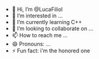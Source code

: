 - 👋 Hi, I’m @LucaFiliol
- 👀 I’m interested in ...
- 🌱 I’m currently learning C++
- 💞️ I’m looking to collaborate on ...
- 📫 How to reach me ...
- 😄 Pronouns: ...
- ⚡ Fun fact: i'm the honored one

<!---
LucaFiliol/LucaFiliol is a ✨ special ✨ repository because its `README.md` (this file) appears on your GitHub profile.
You can click the Preview link to take a look at your changes.
--->
